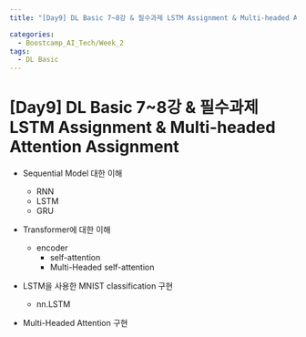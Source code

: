 ```yaml
---
title: "[Day9] DL Basic 7~8강 & 필수과제 LSTM Assignment & Multi-headed Attention Assignment"

categories:
  - Boostcamp_AI_Tech/Week_2
tags:
  - DL Basic
---
```


# [Day9] DL Basic 7~8강 & 필수과제 LSTM Assignment & Multi-headed Attention Assignment

* Sequential Model 대한 이해
  * RNN
  * LSTM
  * GRU
* Transformer에 대한 이해
  * encoder
    * self-attention
    * Multi-Headed self-attention

* LSTM을 사용한 MNIST classification 구현
  * nn.LSTM

* Multi-Headed Attention 구현
  




